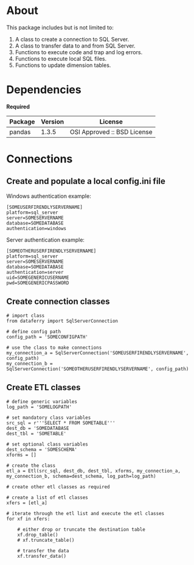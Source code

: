 <h1>About</h1>

This package includes but is not limited to:

1. A class to create a connection to SQL Server.
2. A class to transfer data to and from SQL Server.
3. Functions to execute code and trap and log errors.
4. Functions to execute local SQL files.
5. Functions to update dimension tables.

<h1>Dependencies</h1>

**Required**

| Package	| Version	| License						|
|---------------|---------------|-------------------------------------------------------|
| pandas	| 1.3.5		| OSI Approved :: BSD License				|

<h1>Connections</h>

<h2>Create and populate a local config.ini file</h2>

Windows authentication example:

    [SOMEUSERFIRENDLYSERVERNAME]
    platform=sql_server
    server=SOMESERVERNAME
    database=SOMEDATABASE
    authentication=windows
    
Server authentication example:

    [SOMEOTHERUSERFIRENDLYSERVERNAME]
    platform=sql_server
    server=SOMESERVERNAME
    database=SOMEDATABASE
    authentication=server
    uid=SOMEGENERICUSERNAME
    pwd=SOMEGENERICPASSWORD
    
<h2>Create connection classes</h2>

    # import class
    from dataferry import SqlServerConnection
    
    # define config path
    config_path = 'SOMECONFIGPATH'
    
    # use the class to make connections
    my_connection_a = SqlServerConnection('SOMEUSERFIRENDLYSERVERNAME', config_path)
    my_connection_b = SqlServerConnection('SOMEOTHERUSERFIRENDLYSERVERNAME', config_path)
    
<h2>Create ETL classes</h2>
    
    # define generic variables
    log_path = 'SOMELOGPATH'
    
    # set mandatory class variables
    src_sql = r'''SELECT * FROM SOMETABLE'''
    dest_db = 'SOMEDATABASE
    dest_tbl = 'SOMETABLE'
    
    # set optional class variables
    dest_schema = 'SOMESCHEMA'
    xforms = []
    
    # create the class
    etl_a = Etl(src_sql, dest_db, dest_tbl, xforms, my_connection_a, my_connection_b, schema=dest_schema, log_path=log_path)
    
    # create other etl classes as required
    
    # create a list of etl classes
    xfers = [etl_a]
    
    # iterate through the etl list and execute the etl classes
    for xf in xfers:
        
        # either drop or truncate the destination table
        xf.drop_table()
        # xf.truncate_table()
        
        # transfer the data
        xf.transfer_data()